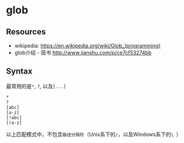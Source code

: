# glob

## Resources

* wikipedia: <https://en.wikipedia.org/wiki/Glob_(programming)>
* glob介绍 - 简书 <http://www.jianshu.com/p/ce7cf53274bb>



## Syntax

最常用的是`*`, `?`, 以及`[...]`

    *
    ?
    [abc]
    [a-z]
    [!abc]
    [!a-z]

以上匹配模式中，不包含`路径分隔符`（Unix系下的`/`，以及Windows系下的`\ `）


